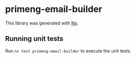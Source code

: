 # primeng-email-builder

This library was generated with [Nx](https://nx.dev).

## Running unit tests

Run `nx test primeng-email-builder` to execute the unit tests.
